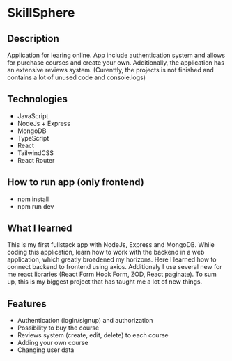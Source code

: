 # SkillSphere

## Description

Application for learing online. App include authentication system and allows for purchase courses and create your own. Additionally, the application has an extensive reviews system.
(Curenttly, the projects is not finished and contains a lot of unused code and console.logs)

## Technologies
- JavaScript
- NodeJs + Express
- MongoDB
- TypeScript
- React
- TailwindCSS
- React Router

## How to run app (only frontend)
- npm install
- npm run dev

## What I learned

This is my first fullstack app with NodeJs, Express and MongoDB. While coding this application, learn how to work with the backend in a web application, which greatly broadened my horizons. Here I learned how to connect backend to frontend using
axios. Additionaly I use several new for me react libraries (React Form Hook Form, ZOD, React paginate). To sum up, this is my biggest project that has taught me a lot of new things.


## Features
- Authentication (login/signup) and authorization
- Possibility to buy the course
- Reviews system (create, edit, delete) to each course
- Adding your own course
- Changing user data
